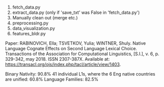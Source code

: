 1. fetch_data.py
2. extract_data.py (only if 'save_txt' was False in 'fetch_data.py')
3. Manually clean out (merge etc.)
4. preprocessing.py
5. data_visualization.py
6. features_bldr.py 


Paper:
RABINOVICH, Ella; TSVETKOV, Yulia; WINTNER, Shuly.
Native Language Cognate Effects on Second Language Lexical Choice.
Transactions of the Association for Computational Linguistics, [S.l.], v. 6, p. 329-342, may 2018. ISSN 2307-387X.
Available at: <https://transacl.org/ojs/index.php/tacl/article/view/1403>.

Binary Nativity: 90.8%
41 individual L1s, where the 6 Eng native countries are unified: 60.8% 
Language Families: 82.5%
